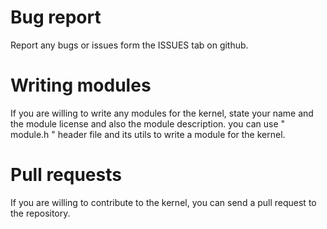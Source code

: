 # Bug report

Report any bugs or issues form the ISSUES tab on github.

# Writing modules
If you are willing to write any modules for the kernel, state your name and the module license and also the module description. you can use " module.h " header file and its utils to write a module for the kernel.

# Pull requests 
If you are willing to contribute to the kernel, you can send a pull request to the repository.
